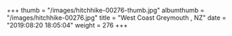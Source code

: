 +++
thumb = "/images/hitchhike-00276-thumb.jpg"
albumthumb = "/images/hitchhike-00276.jpg"
title = "West Coast Greymouth , NZ"
date = "2019:08:20 18:05:04"
weight = 276
+++
